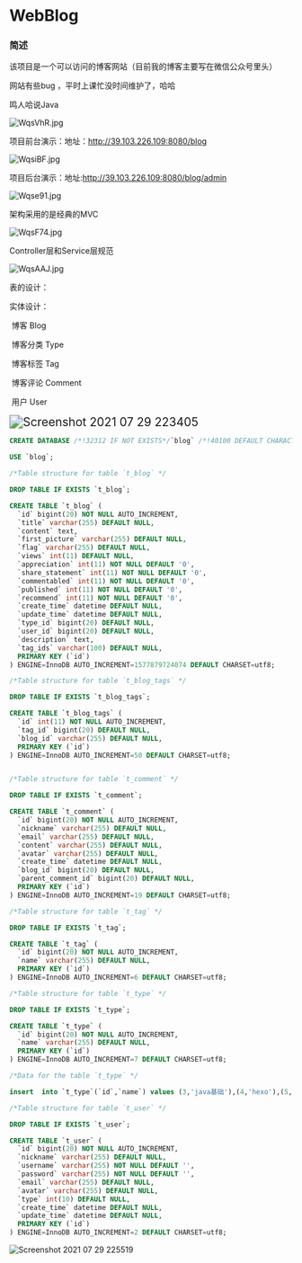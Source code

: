 # WebBlog



### 简述

该项目是一个可以访问的博客网站（目前我的博客主要写在微信公众号里头）

网站有些bug ，平时上课忙没时间维护了，哈哈

鸣人哈说Java

![WqsVhR.jpg](https://z3.ax1x.com/2021/07/29/WqsVhR.md.jpg)

项目前台演示：地址：http://39.103.226.109:8080/blog

![WqsiBF.jpg](https://z3.ax1x.com/2021/07/29/WqsiBF.md.jpg)

项目后台演示：地址:http://39.103.226.109:8080/blog/admin

![Wqse91.jpg](https://z3.ax1x.com/2021/07/29/Wqse91.md.jpg)

架构采用的是经典的MVC

![WqsF74.jpg](https://z3.ax1x.com/2021/07/29/WqsF74.jpg)

Controller层和Service层规范

![WqsAAJ.jpg](https://z3.ax1x.com/2021/07/29/WqsAAJ.jpg)

表的设计：

实体设计：

​		博客   Blog

​		博客分类  Type

​		博客标签  Tag

​		博客评论  Comment

​		用户   User

<img src="https://z3.ax1x.com/2021/07/29/WqyuPs.jpg" alt="Screenshot 2021 07 29 223405" style="zoom:150%;" />

```sql
CREATE DATABASE /*!32312 IF NOT EXISTS*/`blog` /*!40100 DEFAULT CHARACTER SET latin1 */;

USE `blog`;

/*Table structure for table `t_blog` */

DROP TABLE IF EXISTS `t_blog`;

CREATE TABLE `t_blog` (
  `id` bigint(20) NOT NULL AUTO_INCREMENT,
  `title` varchar(255) DEFAULT NULL,
  `content` text,
  `first_picture` varchar(255) DEFAULT NULL,
  `flag` varchar(255) DEFAULT NULL,
  `views` int(11) DEFAULT NULL,
  `appreciation` int(11) NOT NULL DEFAULT '0',
  `share_statement` int(11) NOT NULL DEFAULT '0',
  `commentabled` int(11) NOT NULL DEFAULT '0',
  `published` int(11) NOT NULL DEFAULT '0',
  `recommend` int(11) NOT NULL DEFAULT '0',
  `create_time` datetime DEFAULT NULL,
  `update_time` datetime DEFAULT NULL,
  `type_id` bigint(20) DEFAULT NULL,
  `user_id` bigint(20) DEFAULT NULL,
  `description` text,
  `tag_ids` varchar(100) DEFAULT NULL,
  PRIMARY KEY (`id`)
) ENGINE=InnoDB AUTO_INCREMENT=1577879724074 DEFAULT CHARSET=utf8;

/*Table structure for table `t_blog_tags` */

DROP TABLE IF EXISTS `t_blog_tags`;

CREATE TABLE `t_blog_tags` (
  `id` int(11) NOT NULL AUTO_INCREMENT,
  `tag_id` bigint(20) DEFAULT NULL,
  `blog_id` varchar(255) DEFAULT NULL,
  PRIMARY KEY (`id`)
) ENGINE=InnoDB AUTO_INCREMENT=50 DEFAULT CHARSET=utf8;


/*Table structure for table `t_comment` */

DROP TABLE IF EXISTS `t_comment`;

CREATE TABLE `t_comment` (
  `id` bigint(20) NOT NULL AUTO_INCREMENT,
  `nickname` varchar(255) DEFAULT NULL,
  `email` varchar(255) DEFAULT NULL,
  `content` varchar(255) DEFAULT NULL,
  `avatar` varchar(255) DEFAULT NULL,
  `create_time` datetime DEFAULT NULL,
  `blog_id` bigint(20) DEFAULT NULL,
  `parent_comment_id` bigint(20) DEFAULT NULL,
  PRIMARY KEY (`id`)
) ENGINE=InnoDB AUTO_INCREMENT=19 DEFAULT CHARSET=utf8;

/*Table structure for table `t_tag` */

DROP TABLE IF EXISTS `t_tag`;

CREATE TABLE `t_tag` (
  `id` bigint(20) NOT NULL AUTO_INCREMENT,
  `name` varchar(255) DEFAULT NULL,
  PRIMARY KEY (`id`)
) ENGINE=InnoDB AUTO_INCREMENT=6 DEFAULT CHARSET=utf8;

/*Table structure for table `t_type` */

DROP TABLE IF EXISTS `t_type`;

CREATE TABLE `t_type` (
  `id` bigint(20) NOT NULL AUTO_INCREMENT,
  `name` varchar(255) DEFAULT NULL,
  PRIMARY KEY (`id`)
) ENGINE=InnoDB AUTO_INCREMENT=7 DEFAULT CHARSET=utf8;

/*Data for the table `t_type` */

insert  into `t_type`(`id`,`name`) values (3,'java基础'),(4,'hexo'),(5,'ssm框架'),(6,'算法');

/*Table structure for table `t_user` */

DROP TABLE IF EXISTS `t_user`;

CREATE TABLE `t_user` (
  `id` bigint(20) NOT NULL AUTO_INCREMENT,
  `nickname` varchar(255) DEFAULT NULL,
  `username` varchar(255) NOT NULL DEFAULT '',
  `password` varchar(255) NOT NULL DEFAULT '',
  `email` varchar(255) DEFAULT NULL,
  `avatar` varchar(255) DEFAULT NULL,
  `type` int(10) DEFAULT NULL,
  `create_time` datetime DEFAULT NULL,
  `update_time` datetime DEFAULT NULL,
  PRIMARY KEY (`id`)
) ENGINE=InnoDB AUTO_INCREMENT=2 DEFAULT CHARSET=utf8;

```

![Screenshot 2021 07 29 225519](https://z3.ax1x.com/2021/07/29/Wqgwzn.jpg)